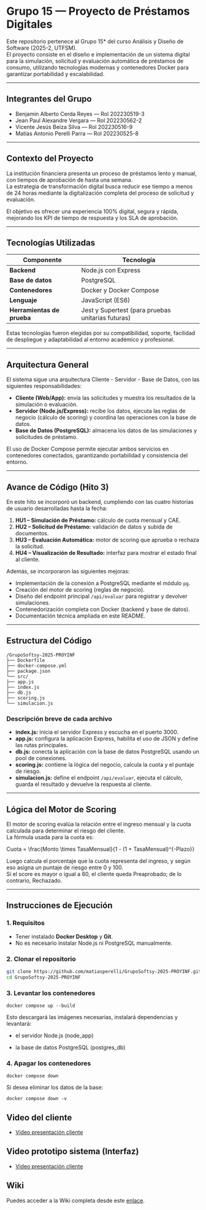 # Grupo 15 — Proyecto de Préstamos Digitales

Este repositorio pertenece al Grupo 15* del curso Análisis y Diseño de Software (2025-2, UTFSM).  
El proyecto consiste en el diseño e implementación de un sistema digital para la simulación, solicitud y evaluación automática de préstamos de consumo, utilizando tecnologías modernas y contenedores Docker para garantizar portabilidad y escalabilidad.

---

##  Integrantes del Grupo

* Benjamin Alberto Cerda Reyes — Rol 202230519-3  
* Jean Paul Alexandre Vergara — Rol 202230562-2  
* Vicente Jesús Beiza Silva — Rol 202230516-9  
* Matias Antonio Perelli Parra — Rol 202230525-8  

---

## Contexto del Proyecto

La institución financiera presenta un proceso de préstamos lento y manual, con tiempos de aprobación de hasta una semana.  
La estrategia de transformación digital busca reducir ese tiempo a menos de 24 horas mediante la digitalización completa del proceso de solicitud y evaluación.

El objetivo es ofrecer una experiencia 100% digital, segura y rápida, mejorando los KPI de tiempo de respuesta y los SLA de aprobación.

---

## Tecnologías Utilizadas

| Componente | Tecnología |
|-------------|-------------|
| **Backend** | Node.js con Express |
| **Base de datos** | PostgreSQL |
| **Contenedores** | Docker y Docker Compose |
| **Lenguaje** | JavaScript (ES6) |
| **Herramientas de prueba** | Jest y Supertest (para pruebas unitarias futuras) |

Estas tecnologías fueron elegidas por su compatibilidad, soporte, facilidad de despliegue y adaptabilidad al entorno académico y profesional.

---

## Arquitectura General

El sistema sigue una arquitectura Cliente - Servidor - Base de Datos, con las siguientes responsabilidades:

- **Cliente (Web/App):** envía las solicitudes y muestra los resultados de la simulación o evaluación.
- **Servidor (Node.js/Express):** recibe los datos, ejecuta las reglas de negocio (cálculo de scoring) y coordina las operaciones con la base de datos.
- **Base de Datos (PostgreSQL):** almacena los datos de las simulaciones y solicitudes de préstamo.

El uso de Docker Compose permite ejecutar ambos servicios en contenedores conectados, garantizando portabilidad y consistencia del entorno.

---

##  Avance de Código (Hito 3)

En este hito se incorporó un backend, cumpliendo con las cuatro historias de usuario desarrolladas hasta la fecha:

1. **HU1 – Simulación de Préstamo:** cálculo de cuota mensual y CAE.
2. **HU2 – Solicitud de Préstamo:** validación de datos y subida de documentos.
3. **HU3 – Evaluación Automática:** motor de scoring que aprueba o rechaza la solicitud.
4. **HU4 – Visualización de Resultado:** interfaz para mostrar el estado final al cliente.

Además, se incorporaron las siguientes mejoras:
- Implementación de la conexión a PostgreSQL mediante el módulo `pg`.
- Creación del motor de scoring (reglas de negocio).
- Diseño del endpoint principal `/api/evaluar` para registrar y devolver simulaciones.
- Contenedorización completa con Docker (backend y base de datos).
- Documentación técnica ampliada en este README.

---

## Estructura del Código
```
/GrupoSoftsy-2025-PROYINF
├── Dockerfile
├── docker-compose.yml
├── package.json
└── src/
├── app.js
├── index.js
├── db.js
├── scoring.js
└── simulacion.js
```
### Descripción breve de cada archivo

- **index.js:** inicia el servidor Express y escucha en el puerto 3000.  
- **app.js:** configura la aplicación Express, habilita el uso de JSON y define las rutas principales.  
- **db.js:** conecta la aplicación con la base de datos PostgreSQL usando un pool de conexiones.  
- **scoring.js:** contiene la lógica del negocio, calcula la cuota y el puntaje de riesgo.  
- **simulacion.js:** define el endpoint `/api/evaluar`, ejecuta el cálculo, guarda el resultado y devuelve la respuesta al cliente.  

---

## Lógica del Motor de Scoring

El motor de scoring evalúa la relación entre el ingreso mensual y la cuota calculada para determinar el riesgo del cliente.  
La fórmula usada para la cuota es:

Cuota = \frac{Monto \times TasaMensual}{1 - (1 + TasaMensual)^{-Plazo}}

Luego calcula el porcentaje que la cuota representa del ingreso, y según eso asigna un puntaje de riesgo entre 0 y 100.  
Si el score es mayor o igual a 60, el cliente queda Preaprobado; de lo contrario, Rechazado.

---

## Instrucciones de Ejecución

### 1. Requisitos
- Tener instalado **Docker Desktop** y **Git**.
- No es necesario instalar Node.js ni PostgreSQL manualmente.

### 2. Clonar el repositorio
```bash
git clone https://github.com/matiasperelli/GrupoSoftsy-2025-PROYINF.git
cd GrupoSoftsy-2025-PROYINF
```

### 3. Levantar los contenedores
```
docker compose up --build
```

Esto descargará las imágenes necesarias, instalará dependencias y levantará:

- el servidor Node.js (node_app)

- la base de datos PostgreSQL (postgres_db)

### 4. Apagar los contenedores
```
docker compose down
```

Si desea eliminar los datos de la base:
```
docker compose down -v
```

## Video del cliente

* [Video presentación cliente](https://aula.usm.cl/mod/resource/view.php?id=6926137)

## Video prototipo sistema (Interfaz)

* [Video presentación cliente](https://aula.usm.cl/mod/resource/view.php?id=6926137)

## Wiki

Puedes acceder a la Wiki completa desde este [enlace](https://github.com/matiasperelli/GrupoSoftsy-2025-PROYINF/wiki).
